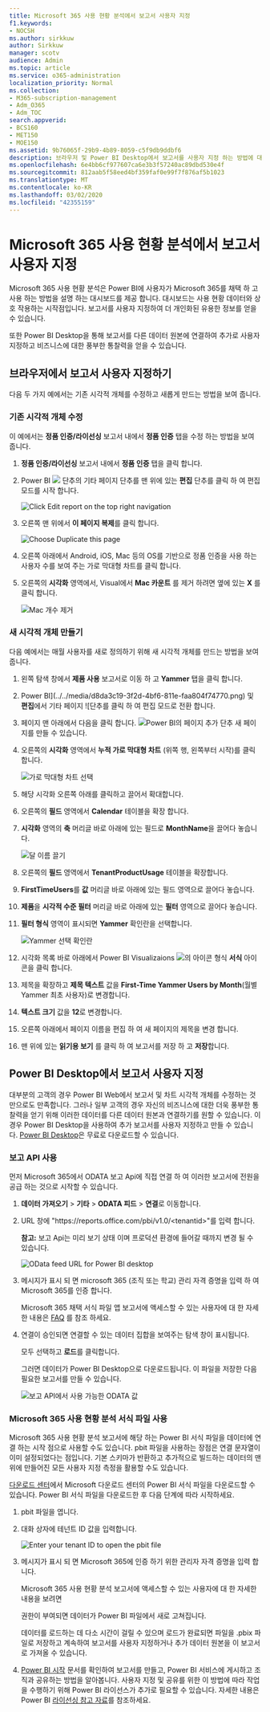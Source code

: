 ```yaml
---
title: Microsoft 365 사용 현황 분석에서 보고서 사용자 지정
f1.keywords:
- NOCSH
ms.author: sirkkuw
author: Sirkkuw
manager: scotv
audience: Admin
ms.topic: article
ms.service: o365-administration
localization_priority: Normal
ms.collection:
- M365-subscription-management
- Adm_O365
- Adm_TOC
search.appverid:
- BCS160
- MET150
- MOE150
ms.assetid: 9b76065f-29b9-4b89-8059-c5f9db9ddbf6
description: 브라우저 및 Power BI Desktop에서 보고서를 사용자 지정 하는 방법에 대해 알아봅니다.
ms.openlocfilehash: 6e4bb6cf977607ca6e3b3f57240ac89dbd530e4f
ms.sourcegitcommit: 812aab5f58eed4bf359faf0e99f7f876af5b1023
ms.translationtype: MT
ms.contentlocale: ko-KR
ms.lasthandoff: 03/02/2020
ms.locfileid: "42355159"
---
```

# <a name="customize-the-reports-in-microsoft-365-usage-analytics"></a>Microsoft 365 사용 현황 분석에서 보고서 사용자 지정

Microsoft 365 사용 현황 분석은 Power BI에 사용자가 Microsoft 365를 채택 하 고 사용 하는 방법을 설명 하는 대시보드를 제공 합니다. 대시보드는 사용 현황 데이터와 상호 작용하는 시작점입니다. 보고서를 사용자 지정하여 더 개인화된 유용한 정보를 얻을 수 있습니다.
  
또한 Power BI Desktop을 통해 보고서를 다른 데이터 원본에 연결하여 추가로 사용자 지정하고 비즈니스에 대한 풍부한 통찰력을 얻을 수 있습니다.
  
## <a name="customizing-reports-in-the-browser"></a>브라우저에서 보고서 사용자 지정하기

다음 두 가지 예에서는 기존 시각적 개체를 수정하고 새롭게 만드는 방법을 보여 줍니다.
  
### <a name="modify-an-existing-visual"></a>기존 시각적 개체 수정

이 예에서는 **정품 인증/라이선싱** 보고서 내에서 **정품 인증** 탭을 수정 하는 방법을 보여 줍니다. 
  
1. **정품 인증/라이선싱** 보고서 내에서 **정품 인증** 탭을 클릭 합니다.
    
2. Power BI ![](../../media/d8da3c19-3f2d-4bf6-811e-faa804f74770.png) 단추의 기타 페이지 단추를 맨 위에 있는 **편집** 단추를 클릭 하 여 편집 모드를 시작 합니다. 
    
    ![Click Edit report on the top right navigation](../../media/e2c16663-1fbd-4d7f-887c-0cbb891d3b3d.png)
  
3. 오른쪽 맨 위에서 **이 페이지 복제**를 클릭 합니다.
    
    ![Choose Duplicate this page](../../media/b2d18dcd-6b82-4ce7-ab79-1b24e3721309.png)
  
4. 오른쪽 아래에서 Android, iOS, Mac 등의 OS를 기반으로 정품 인증을 사용 하는 사용자 수를 보여 주는 가로 막대형 차트를 클릭 합니다.
    
5. 오른쪽의 **시각화** 영역에서, Visual에서 **Mac 카운트** 를 제거 하려면 옆에 있는 **X** 를 클릭 합니다.

    ![Mac 개수 제거](../../media/ce3d8358-df57-4f64-bd25-ac5be7fc8713.png)    
    
### <a name="create-a-new-visual"></a>새 시각적 개체 만들기

다음 예에서는 매월 사용자를 새로 정의하기 위해 새 시각적 개체를 만드는 방법을 보여 줍니다.
  
1. 왼쪽 탐색 창에서 **제품 사용** 보고서로 이동 하 고 **Yammer** 탭을 클릭 합니다.
    
2. Power BI](../../media/d8da3c19-3f2d-4bf6-811e-faa804f74770.png) 및 **편집**에서 기타 페이지 ![단추를 클릭 하 여 편집 모드로 전환 합니다. 
    
3. 페이지 맨 아래에서 다음을 클릭 합니다. ![Power BI의 페이지 추가 단추](../../media/d3b8c117-17d4-4f53-b078-8fefc2155b24.png) 새 페이지를 만들 수 있습니다.
  
4. 오른쪽의 **시각화** 영역에서 **누적 가로 막대형 차트** (위쪽 행, 왼쪽부터 시작)를 클릭 합니다.

    ![가로 막대형 차트 선택](../../media/214c3fed-6eae-43e6-83fb-708a2d74406e.png)
    
5. 해당 시각화 오른쪽 아래를 클릭하고 끌어서 확대합니다.

6. 오른쪽의 **필드** 영역에서 **Calendar** 테이블을 확장 합니다.

7. **시각화** 영역의 **축** 머리글 바로 아래에 있는 필드로 **MonthName**을 끌어다 놓습니다.
 
    ![달 이름 끌기](../../media/bff99987-8c4b-4618-89fd-47df557b0ed7.png)
    
8. 오른쪽의 **필드** 영역에서 **TenantProductUsage** 테이블을 확장합니다.

9. **FirstTimeUsers**를 **값** 머리글 바로 아래에 있는 필드 영역으로 끌어다 놓습니다.

10. **제품**을 **시각적 수준 필터** 머리글 바로 아래에 있는 **필터** 영역으로 끌어다 놓습니다.

11. **필터 형식** 영역이 표시되면 **Yammer** 확인란을 선택합니다.

    ![Yammer 선택 확인란](../../media/82e99730-0de9-42da-928a-76aab0c3e609.png)
  
12. 시각화 목록 바로 아래에서 Power BI Visualizaions ![](../../media/ee0602f3-3df5-4930-b862-db1d90ae4ae2.png)의 아이콘 형식 **서식** 아이콘을 클릭 합니다.

13. 제목을 확장하고 **제목 텍스트** 값을 **First-Time Yammer Users by Month**(월별 Yammer 최초 사용자)로 변경합니다.
    
14. **텍스트 크기** 값을 **12**로 변경합니다.
    
15. 오른쪽 아래에서 페이지 이름을 편집 하 여 새 페이지의 제목을 변경 합니다.

16.  맨 위에 있는 **읽기용 보기** 를 클릭 하 여 보고서를 저장 하 고 **저장**합니다.
    
## <a name="customizing-the-reports-in-power-bi-desktop"></a>Power BI Desktop에서 보고서 사용자 지정

대부분의 고객의 경우 Power BI Web에서 보고서 및 차트 시각적 개체를 수정하는 것만으로도 만족합니다. 그러나 일부 고객의 경우 자신의 비즈니스에 대한 더욱 풍부한 통찰력을 얻기 위해 이러한 데이터를 다른 데이터 원본과 연결하기를 원할 수 있습니다. 이 경우 Power BI Desktop을 사용하여 추가 보고서를 사용자 지정하고 만들 수 있습니다. [Power BI Desktop](https://go.microsoft.com/fwlink/p/?linkid=849797)은 무료로 다운로드할 수 있습니다. 
  
### <a name="use-the-reporting-apis"></a>보고 API 사용

먼저 Microsoft 365에서 ODATA 보고 Api에 직접 연결 하 여 이러한 보고서에 전원을 공급 하는 것으로 시작할 수 있습니다.
  
1. **데이터 가져오기** \> **기타** \> **ODATA 피드** \> **연결**로 이동합니다.
    
2. URL 창에 "https://<i></i>reports.office.com/pbi/v1.0/\<tenantid\>"를 입력 합니다.
    
    **참고:** 보고 Api는 미리 보기 상태 이며 프로덕션 환경에 들어갈 때까지 변경 될 수 있습니다. 
  
    ![OData feed URL for Power BI desktop](../../media/c0ef967e-a454-4eba-bc8e-61e113170053.png)
  
3. 메시지가 표시 되 면 microsoft 365 (조직 또는 학교) 관리 자격 증명을 입력 하 여 Microsoft 365를 인증 합니다.
    
    Microsoft 365 채택 서식 파일 앱 보고서에 액세스할 수 있는 사용자에 대 한 자세한 내용은 [FAQ](usage-analytics.md#faq) 를 참조 하세요. 
    
4. 연결이 승인되면 연결할 수 있는 데이터 집합을 보여주는 탐색 창이 표시됩니다.
    
    모두 선택하고 **로드**를 클릭합니다.
    
    그러면 데이터가 Power BI Desktop으로 다운로드됩니다. 이 파일을 저장한 다음 필요한 보고서를 만들 수 있습니다.
    
    ![보고 API에서 사용 가능한 ODATA 값](../../media/545b4d17-dbbd-4cfc-b75a-a8b27283d438.png)
  
### <a name="use-the-microsoft-365-usage-analytics-template"></a>Microsoft 365 사용 현황 분석 서식 파일 사용

Microsoft 365 사용 현황 분석 보고서에 해당 하는 Power BI 서식 파일을 데이터에 연결 하는 시작 점으로 사용할 수도 있습니다. pbit 파일을 사용하는 장점은 연결 문자열이 이미 설정되었다는 점입니다. 기본 스키마가 반환하고 추가적으로 빌드하는 데이터의 맨 위에 만들어진 모든 사용자 지정 측정을 활용할 수도 있습니다.
  
[다운로드 센터](https://download.microsoft.com/download/7/8/2/782ba8a7-8d89-4958-a315-dab04c3b620c/Microsoft%20365%20Usage%20Analytics.pbit)에서 Microsoft 다운로드 센터의 Power BI 서식 파일을 다운로드할 수 있습니다. Power BI 서식 파일을 다운로드한 후 다음 단계에 따라 시작하세요.
  
1. pbit 파일을 엽니다.
    
2. 대화 상자에 테넌트 ID 값을 입력합니다.
    
    ![Enter your tenant ID to open the pbit file](../../media/071ed0bf-8b9d-49c6-81fc-fd4c6cc85bd3.png)
  
3. 메시지가 표시 되 면 Microsoft 365에 인증 하기 위한 관리자 자격 증명을 입력 합니다.
    
     Microsoft 365 사용 현황 분석 보고서에 액세스할 수 있는 사용자에 대 한 자세한 내용을 보려면 
    
    권한이 부여되면 데이터가 Power BI 파일에서 새로 고쳐집니다.
    
    데이터를 로드하는 데 다소 시간이 걸릴 수 있으며 로드가 완료되면 파일을 .pbix 파일로 저장하고 계속하여 보고서를 사용자 지정하거나 추가 데이터 원본을 이 보고서로 가져올 수 있습니다.
    
4. [Power BI 시작](https://go.microsoft.com/fwlink/?linkid=849802) 문서를 확인하여 보고서를 만들고, Power BI 서비스에 게시하고 조직과 공유하는 방법을 알아봅니다. 사용자 지정 및 공유를 위한 이 방법에 따라 작업을 수행하기 위해 Power BI 라이선스가 추가로 필요할 수 있습니다. 자세한 내용은 Power BI [라이선싱 참고 자료](https://go.microsoft.com/fwlink/p/?linkid=849803)를 참조하세요. 
    

